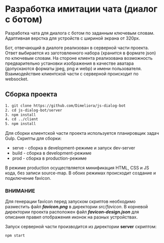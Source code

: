 # Разработка имитации чата (диалог с ботом)

Разработка чата для диалога с ботом по заданным ключевым словам.
Адаптивная верстка для устройств с шириной экрана от 320px.

Бот, отвечающий в диалоге реализован в серверной части проекта. Ответ выбирается из заготовленного набора (хранится в формате json) по ключевым словам.
На стороне клиента реализована возможность предварительно установки изображения в качестве аватара (допускаются форматы jpeg, png и webp) и имени пользователя.
Взаимодействие клиентской части с серверной происходит по websocket.

## Сборка проекта

```bash
1. git clone https://github.com/Dimeliora/js-dialog-bot
2. cd js-dialog-bot/server
3. npm install
4. cd ../client
5. npm install
```

Для сборки клиентской части проекта используется планировщик задач Gulp.
Скрипты для сборки:

-   serve - сборка в development-режиме и запуск dev-server
-   build - сборка в development-режиме
-   prod - сборка в production-режиме

В режиме production осуществляется минификация HTML, CSS и JS кода, без записи source-map.
В обоих режимах происходит создание и подключение favicon.

### ВНИМАНИЕ

Для генерации favicon перед запуском скриптов необходимо разместить файл **_favicon.png_** в директории _src/favicon_. В корневой директории проекта расположен файл **_favicon-design.json_** для описания правил отображения иконок на разных устройствах.

Запуск серверной части производится из директории **server** скриптом:

```bash
npm start
```
